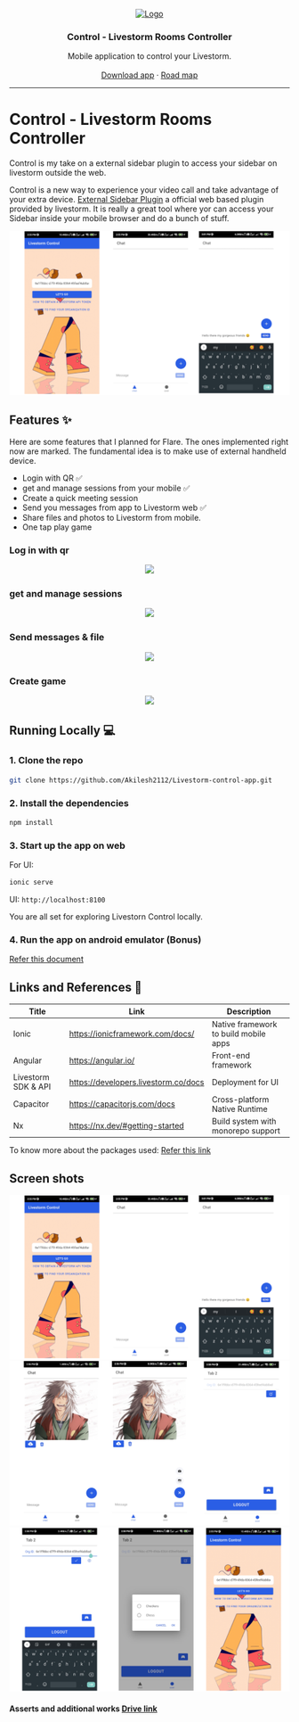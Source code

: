 <p align="center">
  <a href="https://github.com/Akilesh2112/Livestorm-control-app">
    <img src="https://github.com/Akilesh2112/Livestorm-control-app/blob/main/src/assets/images/livestorm-logo.png" alt="Logo" width="100" height="100">
  </a>

  <h3 align="center">Control - Livestorm Rooms Controller</h3>

  <p align="center">
    Mobile application to control your Livestorm.
    <br />
    <br />
    <a href="https://play.google.com/store/apps/details?id=com.livestorm.control">Download app</a>
    ·
    <a href="https://bitter-card-93c.notion.site/Control-4a9a7557c4d14f6eaed0a4d38179a72b">Road map</a>
  </p>

</p>

---

# Control - Livestorm Rooms Controller
Control is my take on a external sidebar plugin to access your sidebar on livestorm outside the web.

Control is a new way to experience your video call and take advantage of your extra device. <a href="https://support.livestorm.co/article/42-sidebar-event-room#externalize">External Sidebar Plugin</a> a official web based plugin provided by livestorm. It is really a great tool where yor can access your Sidebar inside your mobile browser and do a bunch of stuff.

<p align="center">
  <img src="https://github.com/2112akilesh/Livestorm-control-app/blob/main/src/assets/readme/slider%201.jpg">
</p>


## Features ✨
Here are some features that I planned for Flare. The ones implemented right now are marked. The fundamental idea is to make use of external handheld device.

- Login with QR ✅
- get and manage sessions from your mobile ✅
- Create a quick meeting session
- Send you messages from app to Livestorm web ✅
- Share files and photos to Livestorm from mobile.
- One tap play game 

### Log in with qr
<p align="center">
  <img src="https://i.ibb.co/db7Gmhb/Localhost-Pixel-2-2022-15-3-at-7-23-10-PM.jpg">
</p>

### get and manage sessions
<p align="center">
  <img src="https://i.ibb.co/qpZMvsC/Localhost-Pixel-2-2022-15-3-at-7-21-54-PM.jpg">
</p>

### Send messages & file
<p align="center">
  <img src="https://i.ibb.co/vP3NGrK/Localhost-Pixel-2-2022-15-3-at-7-22-00-PM.jpg">
</p>

### Create game
<p align="center">
  <img src="https://i.ibb.co/PTBgwjV/full-demo-4.jpg">
</p>


## Running Locally 💻

### 1. Clone the repo
```sh
git clone https://github.com/Akilesh2112/Livestorm-control-app.git
```
### 2.  Install the dependencies
```sh
npm install
```
### 3. Start up the app on web
For UI:
```sh
ionic serve
```
UI: `http://localhost:8100`

You are all set for exploring Livestorn Control locally.

### 4. Run the app on android emulator (Bonus)
<a href="https://bitter-card-93c.notion.site/How-to-Deploy-30b02179865e42e8a4c2e0f0cc55e6d5">Refer this document </a>

## Links and References 🔗

| Title                    | Link                                   | Description                                      |
|--------------------------|----------------------------------------|--------------------------------------------------|
| Ionic                    | https://ionicframework.com/docs/       | Native framework to build mobile apps            |
| Angular                  | https://angular.io/                    | Front-end framework                              |
| Livestorm SDK & API      | https://developers.livestorm.co/docs   | Deployment for UI                                |
| Capacitor                | https://capacitorjs.com/docs           | Cross-platform Native Runtime                    |
| Nx                       | https://nx.dev/#getting-started        | Build system with monorepo support               |

To know more about the packages used:
<a href="https://bitter-card-93c.notion.site/Packages-used-447c93e6dac14aeea71ce513b792edbe">Refer this link</a>





## Screen shots
<img src="https://github.com/2112akilesh/Livestorm-control-app/blob/main/src/assets/readme/slider%201.jpg" />
<img src="https://github.com/2112akilesh/Livestorm-control-app/blob/main/src/assets/readme/slider%202.jpg" />
<img src="https://github.com/2112akilesh/Livestorm-control-app/blob/main/src/assets/readme/slider%203.jpg" />


#### Asserts and additional works  <a href="https://drive.google.com/drive/folders/128-lxGl_iVDlPVTGkqTpdRDxcBnzrJFG?usp=sharing">Drive link<a>
